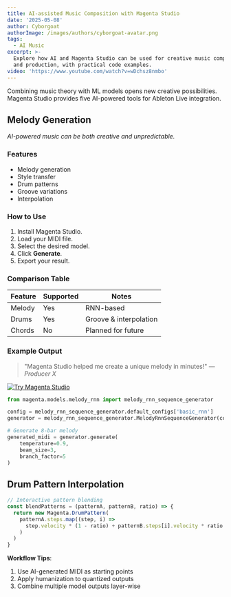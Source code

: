 ```yaml
---
title: AI-assisted Music Composition with Magenta Studio
date: '2025-05-08'
author: Cyborgoat
authorImage: /images/authors/cyborgoat-avatar.png
tags:
  - AI Music
excerpt: >-
  Explore how AI and Magenta Studio can be used for creative music composition
  and production, with practical code examples.
video: 'https://www.youtube.com/watch?v=wDchsz8nmbo'
---
```


Combining music theory with ML models opens new creative possibilities. Magenta Studio provides five AI-powered tools
for Ableton Live integration.

## Melody Generation

*AI-powered music can be both creative and unpredictable.*

### Features

- Melody generation
- Style transfer
- Drum patterns
- Groove variations
- Interpolation

### How to Use

1. Install Magenta Studio.
2. Load your MIDI file.
3. Select the desired model.
4. Click **Generate**.
5. Export your result.

### Comparison Table

| Feature | Supported | Notes                  |
|---------|-----------|------------------------|
| Melody  | Yes       | RNN-based              |
| Drums   | Yes       | Groove & interpolation |
| Chords  | No        | Planned for future     |

### Example Output

> "Magenta Studio helped me create a unique melody in minutes!" — *Producer X*

[![Try Magenta Studio](https://images.unsplash.com/photo-1511671782779-c97d3d27a1d4)](https://magenta.tensorflow.org/studio)

```python
from magenta.models.melody_rnn import melody_rnn_sequence_generator

config = melody_rnn_sequence_generator.default_configs['basic_rnn']
generator = melody_rnn_sequence_generator.MelodyRnnSequenceGenerator(config)

# Generate 8-bar melody
generated_midi = generator.generate(
    temperature=0.9,
    beam_size=3,
    branch_factor=5
)
```

## Drum Pattern Interpolation

```javascript
// Interactive pattern blending
const blendPatterns = (patternA, patternB, ratio) => {
  return new Magenta.DrumPattern(
    patternA.steps.map((step, i) => 
      step.velocity * (1 - ratio) + patternB.steps[i].velocity * ratio
    )
  )
}
```

**Workflow Tips**:

1. Use AI-generated MIDI as starting points
2. Apply humanization to quantized outputs
3. Combine multiple model outputs layer-wise
